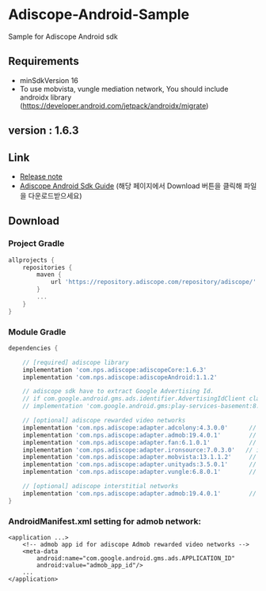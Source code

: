 # Adiscope-Android-Sample
Sample for Adiscope Android sdk


## Requirements
- minSdkVersion 16
- To use mobvista, vungle mediation network, You should include androidx library (https://developer.android.com/jetpack/androidx/migrate)

## version : 1.6.3

## Link
- [Release note](https://github.com/adiscope/Adiscope-Android-Sample/wiki/release_note)
- [Adiscope Android Sdk Guide](https://github.com/adiscope/Adiscope-Android-Sample/tree/master/doc/AdiscopeAndroidSdk_guide.pdf) (해당 페이지에서 Download 버튼을 클릭해 파일을 다운로드받으세요)

## Download

### Project Gradle
```gradle
allprojects {
    repositories {
        maven {
            url 'https://repository.adiscope.com/repository/adiscope/'
        }
        ...
    }
}
```

### Module Gradle
```gradle
dependencies {

    // [required] adiscope library
    implementation 'com.nps.adiscope:adiscopeCore:1.6.3'
    implementation 'com.nps.adiscope:adiscopeAndroid:1.1.2'

    // adiscope sdk have to extract Google Advertising Id.
    // if com.google.android.gms.ads.identifier.AdvertisingIdClient class is not included in your app, uncomment following code
    // implementation 'com.google.android.gms:play-services-basement:8.3.0'

    // [optional] adiscope rewarded video networks
    implementation 'com.nps.adiscope:adapter.adcolony:4.3.0.0'      // adcolony
    implementation 'com.nps.adiscope:adapter.admob:19.4.0.1'        // admob (use play-services-ads:19.4.0 dependency)
    implementation 'com.nps.adiscope:adapter.fan:6.1.0.1'           // fan
    implementation 'com.nps.adiscope:adapter.ironsource:7.0.3.0'   // ironsource
    implementation 'com.nps.adiscope:adapter.mobvista:13.1.1.2'     // mobvista (use androidx)
    implementation 'com.nps.adiscope:adapter.unityads:3.5.0.1'      // unityads
    implementation 'com.nps.adiscope:adapter.vungle:6.8.0.1'        // vungle (use androidx)

    // [optional] adiscope interstitial networks
    implementation 'com.nps.adiscope:adapter.admob:19.4.0.1'        // admob (use play-services-ads:19.4.0 dependency)
}
```

### AndroidManifest.xml setting for admob network:
```
<application ...>
    <!-- admob app id for adiscope Admob rewarded video networks -->
    <meta-data
        android:name="com.google.android.gms.ads.APPLICATION_ID"
        android:value="admob_app_id"/>
    ...
</application>
```

